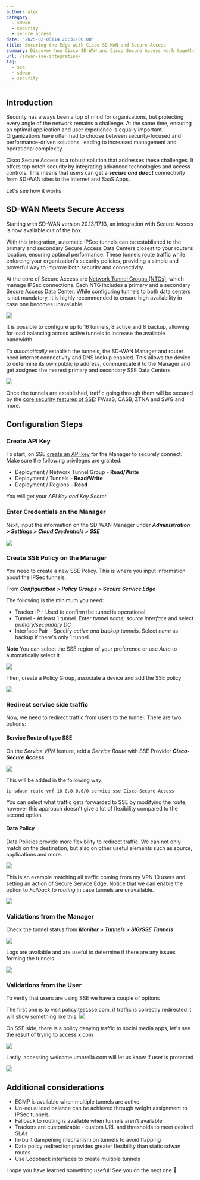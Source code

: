 ```yaml
---
author: alex
category:
  - sdwan
  - security
  - secure access
date: "2025-02-05T14:20:31+00:00"
title: Securing the Edge with Cisco SD-WAN and Secure Access
summary: Discover how Cisco SD-WAN and Cisco Secure Access work together to enhance network performance and security in an internet first world.
url: /sdwan-sse-integration/
tag:
  - sse
  - sdwan
  - security
---
```

## Introduction

Security has always been a top of mind for organizations, but protecting every angle of the network remains a challenge. At the same time, ensuring an optimal application and user experience is equally important. Organizations have often had to choose between security-focused and performance-driven solutions, leading to increased management and operational complexity. 

Cisco Secure Access is a robust solution that addresses these challenges. It offers top notch security by integrating advanced technologies and access controls. This means that users can get a _**secure and direct**_ connectivity from SD-WAN sites to the internet and SaaS Apps.

Let's see how it works 

## SD-WAN Meets Secure Access

Starting with SD-WAN version 20.13/17.13, an integration with Secure Access is now available out of the box.

With this integration, automatic IPSec tunnels can be established to the primary and secondary Secure Access Data Centers closest to your router’s location, ensuring optimal performance. These tunnels route traffic while enforcing your organization's security policies, providing a simple and powerful way to improve both security and connectivity.

At the core of Secure Access are [Network Tunnel Groups (NTGs)](https://docs.sse.cisco.com/sse-user-guide/docs/manage-network-tunnel-groups), which manage IPSec connections. Each NTG includes a primary and a secondary Secure Access Data Center. While configuring tunnels to both data centers is not mandatory, it is highly recommended to ensure high availability in case one becomes unavailable.

![](/wp-content/uploads/2025/02/sse-topo.png)

It is possible to configure up to 16 tunnels, 8 active and 8 backup, allowing for load balancing across active tunnels to increase the available bandwidth. 

To _automatically_ establish the tunnels, the SD-WAN Manager and router need internet connectivity and DNS lookup enabled. This allows the device to determine its own public ip address, communicate it to the Manager and get assigned the nearest primary and secondary SSE Data Centers.

![](/wp-content/uploads/2025/02/get-ip.png)

Once the tunnels are established, traffic going through them will be secured by the [core security features of SSE](https://www.cisco.com/c/en/us/products/collateral/security/secure-access/hybrid-workforce-cloud-agile-security-ds.html#CiscoSecureAccessproductoverview): FWaaS, CASB, ZTNA and SWG and more.  

## Configuration Steps

### Create API Key 

To start, on SSE [create an API key](https://docs.sse.cisco.com/sse-user-guide/docs/add-secure-access-api-keys) for the Manager to securely connect. Make sure the following privileges are granted:

- Deployment / Network Tunnel Group - **Read/Write**
- Deployment / Tunnels - **Read/Write**
- Deployment / Regions - **Read**

You will get your _API Key and Key Secret_

### Enter Credentials on the Manager
Next, input the information on the SD-WAN Manager under **_Administration > Settings > Cloud Credentials > SSE_**

![](/wp-content/uploads/2025/02/sse-config.png)

### Create SSE Policy on the Manager

You need to create a new SSE Policy. This is where you input information about the IPSec tunnels. 

From **_Configuration > Policy Groups > Secure Service Edge_**

The following is the minimum you need:
- Tracker IP - Used to confirm the tunnel is operational.
- Tunnel - At least 1 tunnel. Enter _tunnel name, source interface_ and select _primary/secondary DC_
- Interface Pair - Specify _active and backup tunnels_. Select _none_ as backup if there's only 1 tunnel. 

**Note** You can select the SSE region of your preference or use _Auto_ to automatically select it.

![](/wp-content/uploads/2025/02/tunnel-config.png)

Then, create a Policy Group, associate a device and add the SSE policy

![](/wp-content/uploads/2025/02/policyg.png)

### Redirect service side traffic

Now, we need to redirect traffic from users to the tunnel. There are two options:

#### Service Route of type SSE 

On the _Service VPN_ feature, add a _Service Route_ with SSE Provider **_Cisco-Secure Access_**

![](/wp-content/uploads/2025/02/static-sse.png)

This will be added in the following way:

```
ip sdwan route vrf 10 0.0.0.0/0 service sse Cisco-Secure-Access
```

You can select what traffic gets forwarded to SSE by modifying the route, however this approach doesn't give a lot of flexibility compared to the second option.

#### Data Policy

Data Policies provide more flexibility to redirect traffic. We can not only match on the destination, but also on other useful elements such as source, applications and more. 

![](/wp-content/uploads/2025/02/match-sse.png)

This is an example matching all traffic coming from my VPN 10 users and setting an action of Secure Service Edge. Notice that we can enable the option to _Fallback to routing_ in case tunnels are unavailable. 

![](/wp-content/uploads/2025/02/data-sse.png)

### Validations from the Manager

Check the tunnel status from **_Monitor > Tunnels > SIG/SSE Tunnels_**

![](/wp-content/uploads/2025/02/verify1.png)

Logs are available and are useful to determine if there are any issues forming the tunnels 

![](/wp-content/uploads/2025/02/verify2.png)

### Validations from the User

To verify that users are using SSE we have a couple of options

The first one is to visit policy.test.sse.com, if traffic is correctly redirected it will show something like this:
![](/wp-content/uploads/2025/02/policy-sse.png)

On SSE side, there is a policy denying traffic to social media apps, let's see the result of trying to access x.com 

![](/wp-content/uploads/2025/02/x-sse.png)

Lastly, accessing welcome.umbrella.com will let us know if user is protected  

![](/wp-content/uploads/2025/02/umbrella-sse.png)


## Additional considerations

- ECMP is available when multiple tunnels are active.
- Un-equal load balance can be achieved through weight assignment to IPSec tunnels. 
- Fallback to routing is available when tunnels aren't available
- Trackers are customizable - custom URL and thresholds to meet desired SLAs
- In-built dampening mechanism on tunnels to avoid flapping
- Data policy redirection provides greater flexibility than static sdwan routes
- Use Loopback interfaces to create multiple tunnels

I hope you have learned something useful! See you on the next one 👋

